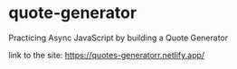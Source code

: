 # quote-generator

Practicing Async JavaScript by building a Quote Generator 

link to the site:
https://quotes-generatorr.netlify.app/
